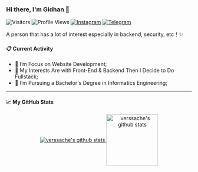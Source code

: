 ### Hi there, I'm Gidhan 👋
![Visitors](https://visitor-badge.laobi.icu/badge?page_id=verssache&color=blue)
![Profile Views](https://komarev.com/ghpvc/?username=verssache)
[![Instagram](https://img.shields.io/badge/--linkedin?label=Instagram&logo=Instagram&style=social)](https://www.instagram.com/gidhan/)
[![Telegram](https://img.shields.io/badge/--telegram?label=Telegram&logo=Telegram&style=social)](https://t.me/gidhan/) 

A person that has a lot of interest especially in backend, security, etc！✨
#### 📋 Current Activity
- 📖 I’m Focus on Website Development;
- 🤔 My Interests Are with Front-End & Backend Then I Decide to Do Fullstack;
- 💼 I’m Pursuing a Bachelor's Degree in Informatics Engineering;
----
#### 📈 My GitHub Stats
<p align='center'>
  <a href="https://github.com/verssache/">
  <img align="center" src="https://github-readme-stats.vercel.app/api/top-langs/?username=verssache&layout=compact" alt="verssache's github stats"/>
  </a>
  <a href="https://github.com/verssache/">
  <img align="center" height="140px" src="https://github-readme-stats.vercel.app/api?username=verssache&hide=issues&count_private=true&show_icons=true" alt="verssache's github stats" />
  </a>
</p>
